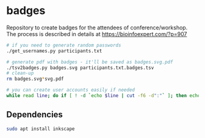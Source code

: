 # badges

Repository to create badges for the attendees of conference/workshop. The process is described in details at https://bioinfoexpert.com/?p=907

```bash
# if you need to generate random passwords
./get_usernames.py participants.txt

# generate pdf with badges - it'll be saved as badges.svg.pdf
./tsv2badges.py badges.svg participants.txt.badges.tsv
# clean-up
rm badges.svg*svg.pdf

# you can create user accounts easily if needed
while read line; do if [ ! -d `echo $line | cut -f6 -d":"` ]; then echo $line; echo $line | sudo newusers; fi; done < participants.txt.newusers
```

## Dependencies
```bash
sudo apt install inkscape
```